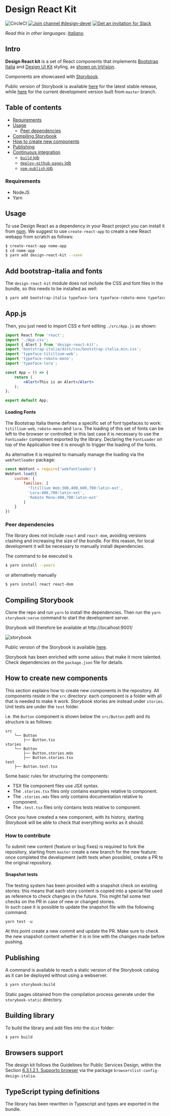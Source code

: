 # Design React Kit

![CircleCI](https://img.shields.io/circleci/build/github/italia/design-react-kit)
[![Join channel #design-devel](https://img.shields.io/badge/Slack%20channel-%23design--devel-blue.svg)](https://developersitalia.slack.com/messages/C7VPAUVB3/)
[![Get an invitation for Slack](https://slack.developers.italia.it/badge.svg)](https://slack.developers.italia.it/)

*Read this in other languages: [Italiano](README.md).*

## Intro

**Design React kit** is a set of React components that implements [Bootstrap Italia](https://italia.github.io/bootstrap-italia/) and [Design UI Kit](https://github.com/italia/design-ui-kit) styling, as [shown on InVision](https://invis.io/TWMUZS6VFP5).

Components are showcased with [Storybook](https://storybook.js.org/).

Public version of Storybook is available [here](https://italia.github.io/design-react-kit) for the latest stable release, while [here](https://design-react-kit.vercel.app/) for the current development version built from `master` branch.

## Table of contents

<!-- START TOC generated by doctoc please keep a comment here to allow automatic updating -->
<!-- DO NOT MODIFY THIS SECTION, INSTEAD RE-RUN doctoc TO UPDATE -->

- [Requirements](#requirements)
- [Usage](#usage)
  - [Peer dependencies](#peer-dependencies)
- [Compiling Storybook](#compiling-storybook)
- [How to create new components](#how-to-create-new-components)
- [Publishing](#publishing)
- [Continuous integration](#continuous-integration)
  - [`build` job](#build-job)
  - [`deploy-github-pages` job](#deploy-github-pages-job)
  - [`npm-publish` job](#npm-publish-job)

<!-- END doctoc generated TOC please keep the comment here to allow automatic updating -->

### Requirements

* NodeJS
* Yarn

## Usage

To use Design React as a dependency in your React project you can install it from [npm](https://www.npmjs.com/~italia). We suggest to use `create-react-app` to create a new React webapp from scratch as follows:

```sh
$ create-react-app nome-app
$ cd nome-app
$ yarn add design-react-kit --save
```

## Add bootstrap-italia and fonts

The `design-react-kit` module does not include the CSS and font files in the bundle, so this needs to be installed as well:

```sh
$ yarn add bootstrap-italia typeface-lora typeface-roboto-mono typeface-titillium-web --save
```

## App.js

Then, you just need to import CSS e font editing `./src/App.js` as shown:

```jsx
import React from 'react';
import './App.css';
import { Alert } from 'design-react-kit';
import 'bootstrap-italia/dist/css/bootstrap-italia.min.css';
import 'typeface-titillium-web';
import 'typeface-roboto-mono';
import 'typeface-lora';

const App = () => {
    return (
        <Alert>This is an Alert</Alert>
    );
};

export default App;
```

#### Loading Fonts

The Bootstrap Italia theme defines a specific set of font typefaces to work: `titillium-web`, `roboto-mono` and `lora`. The loading of this set of fonts can be left to the browser or controlled: in this last case it is necessary to use the `FontLoader` component exported by the library.
Declaring the `FontLoader` on top of the Application tree it is enough to trigger the loading of the fonts.

As alternative it is required to manually manage the loading via the `webfontloader` package:

```js
const WebFont = require('webfontloader')
WebFont.load({
    custom: {
        families: [
          'Titillium Web:300,400,600,700:latin-ext',
          'Lora:400,700:latin-ext',
          'Roboto Mono:400,700:latin-ext'
        ]
    }
})
```

### Peer dependencies

The library does not include `react` and `react-dom`, avoiding versions clashing and increasing the size of the bundle.
For this reason, for local development it will be necessary to manually install dependencies.

The command to be executed is
```sh
$ yarn install --peers
```
or alternatively manually
```sh
$ yarn install react react-dom
```

## Compiling Storybook

Clone the repo and run `yarn` to install the dependencies.
Then run the `yarn storybook:serve` command to start the development server.

Storybook will therefore be available at http://localhost:9001/

![storybook](/assets/storybook-screenshot.jpg?raw=true)

Public version of the Storybook is available [here](https://italia.github.io/design-react-kit).

Storybook has been enriched with some `addons` that make it more talented. Check dependencies on the `package.json` file for details.

## How to create new components

This section explains how to create new components in the repository.
All components reside in the `src` directory: each component is a folder with all that is needed to make it work. 
*Storybook* stories are instead under `stories`.  
Unit tests are under the `test` folder.

i.e. the `Button` component is shown below the `src/Button` path and its structure is as follows:

```
src
    └── Button
        ├── Button.tsx
stories
    └── Button
        ├── Button.stories.mdx
        ├── Button.stories.tsx
test
    ├── Button.test.tsx
```

Some basic rules for structuring the components:

* TSX file component files use JSX syntax.
* The `.stories.tsx` files only contains examples relative to component.
* The `.stories.mdx` files only contains documentation relative to component.
* The `.test.tsx` files only contains tests relative to component.

Once you have created a new component, with its history, starting *Storybook* will be able to check that everything works as it should.

### How to contribute

To submit new content (feature or bug fixes) is required to fork the repository, starting from `master` create a new branch for the new feature: once completed the development (with tests when possible), create a PR to the original repository.

#### Snapshot tests

The testing system has been provided with a snapshot check on existing stories: this means that each story content is copied into a special file used as reference to check changes in the future. This might fail some test checks on the PR in case of new or changed stories.  
In such case it is possible to update the snapshot file with the following command:

```
yarn test -u
```

At this point create a new commit and update the PR. Make sure to check the new snapshot content whether it is in line with the changes made before pushing.

## Publishing

A command is available to reach a static version of the Storybook catalog as it can be deployed without using a webserver.

```sh
$ yarn storybook:build
```

Static pages obtained from the compilation process generate under the `storybook-static` directory.

## Building library

To build the library and add files into the `dist` folder:

```sh
$ yarn build
```

## Browsers support

The design kit follows the Guidelines for Public Services Design, within the Section [6.3.1.2.1. Supporto browser](https://docs.italia.it/italia/designers-italia/design-linee-guida-docs/it/2020.1/doc/user-interface/lo-sviluppo-di-un-interfaccia-e-i-web-kit.html#strumenti) via the package `browserslist-config-design-italia`.

## TypeScript typing definitions 

The library has been rewritten in Typescript and types are exported in the bundle.
